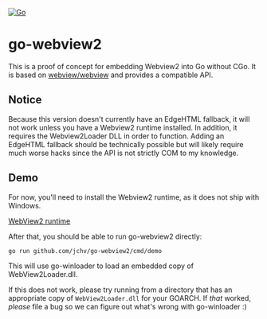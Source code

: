 [![Go](https://github.com/jchv/go-webview2/actions/workflows/go.yml/badge.svg)](https://github.com/jchv/go-webview2/actions/workflows/go.yml)

# go-webview2
This is a proof of concept for embedding Webview2 into Go without CGo. It is based on [webview/webview](https://github.com/webview/webview) and provides a compatible API.

## Notice
Because this version doesn't currently have an EdgeHTML fallback, it will not work unless you have a Webview2 runtime installed. In addition, it requires the Webview2Loader DLL in order to function. Adding an EdgeHTML fallback should be technically possible but will likely require much worse hacks since the API is not strictly COM to my knowledge.

## Demo
For now, you'll need to install the Webview2 runtime, as it does not ship with Windows.

[WebView2 runtime](https://developer.microsoft.com/en-us/microsoft-edge/webview2/)

After that, you should be able to run go-webview2 directly:

```
go run github.com/jchv/go-webview2/cmd/demo
```

This will use go-winloader to load an embedded copy of WebView2Loader.dll.

If this does not work, please try running from a directory that has an appropriate copy of `WebView2Loader.dll` for your GOARCH. If _that_ worked, *please* file a bug so we can figure out what's wrong with go-winloader :)